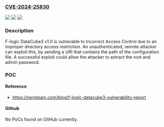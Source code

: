 ### [CVE-2024-25830](https://cve.mitre.org/cgi-bin/cvename.cgi?name=CVE-2024-25830)
![](https://img.shields.io/static/v1?label=Product&message=n%2Fa&color=blue)
![](https://img.shields.io/static/v1?label=Version&message=n%2Fa&color=blue)
![](https://img.shields.io/static/v1?label=Vulnerability&message=n%2Fa&color=brighgreen)

### Description

F-logic DataCube3 v1.0 is vulnerable to Incorrect Access Control due to an improper directory access restriction. An unauthenticated, remote attacker can exploit this, by sending a URI that contains the path of the configuration file. A successful exploit could allow the attacker to extract the root and admin password.

### POC

#### Reference
- https://neroteam.com/blog/f-logic-datacube3-vulnerability-report

#### Github
No PoCs found on GitHub currently.

